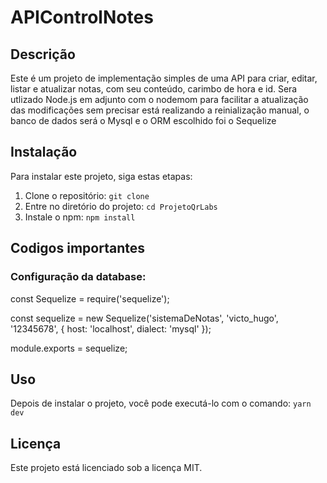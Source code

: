 # APIControlNotes

## Descrição

Este é um projeto de implementação simples de uma API para criar, editar, listar e atualizar notas, com seu conteúdo, carimbo de hora e id.
Sera utlizado Node.js em adjunto com o nodemom para facilitar a atualização das modificações sem precisar está realizando a reinialização manual, o banco de dados será o Mysql e o ORM escolhido foi o Sequelize

## Instalação

Para instalar este projeto, siga estas etapas:

1. Clone o repositório: `git clone `
2. Entre no diretório do projeto: `cd ProjetoQrLabs`
3. Instale o npm: `npm install`

## Codigos importantes

### Configuração da database:

const Sequelize = require('sequelize');

const sequelize = new Sequelize('sistemaDeNotas', 'victo_hugo', '12345678', {
  host: 'localhost',
  dialect: 'mysql'
});

module.exports = sequelize;


## Uso

Depois de instalar o projeto, você pode executá-lo com o comando: `yarn dev`



## Licença

Este projeto está licenciado sob a licença MIT.
